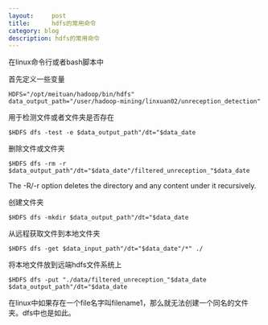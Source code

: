 ```yaml
---
layout:     post
title:      hdfs的常用命令
category: blog
description: hdfs的常用命令
---
```


在linux命令行或者bash脚本中

首先定义一些变量
	
	HDFS="/opt/meituan/hadoop/bin/hdfs"
	data_output_path="/user/hadoop-mining/linxuan02/unreception_detection"
	
用于检测文件或者文件夹是否存在

	$HDFS dfs -test -e $data_output_path"/dt="$data_date
	
删除文件或文件夹
	
	$HDFS dfs -rm -r $data_output_path"/dt="$data_date"/filtered_unreception_"$data_date
	
The -R/-r option deletes the directory and any content under it recursively.	
	
创建文件夹

	$HDFS dfs -mkdir $data_output_path"/dt="$data_date
	
从远程获取文件到本地文件夹

	$HDFS dfs -get $data_input_path"/dt="$data_date"/*" ./
	
将本地文件放到远端hdfs文件系统上

	$HDFS dfs -put "./data/filtered_unreception_"$data_date $data_output_path"/dt="$data_date
	
	
在linux中如果存在一个file名字叫filename1，那么就无法创建一个同名的文件夹。dfs中也是如此。
